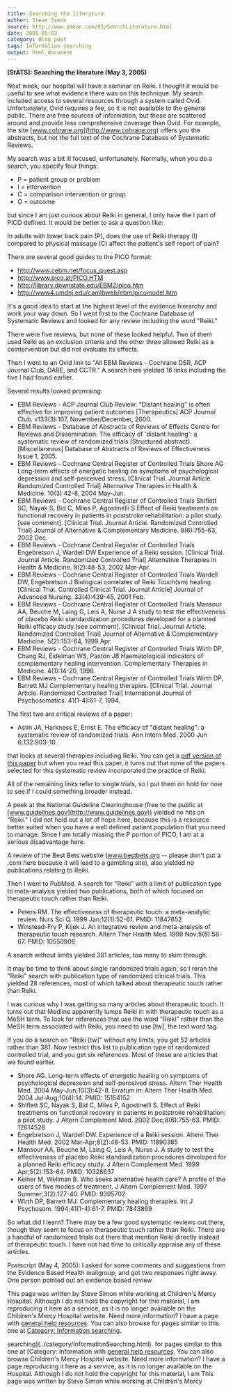 ```yaml
---
title: Searching the literature
author: Steve Simon
source: http://www.pmean.com/05/SearchLiterature.html
date: 2005-05-03
category: Blog post
tags: Information searching
output: html_document
---
```

**[StATS]:** **Searching the literature (May 3,
2005)**

Next week, our hospital will have a seminar on Reiki. I thought it would
be useful to see what evidence there was on this technique. My search
included access to several resources through a system called Ovid.
Unfortunately, Ovid requires a fee, so it is not available to the
general public. There are free sources of information, but these are
scattered around and provide less comprehensive coverage than Ovid. For
example, the site [www.cohrane.org](http://www.cohrane.org) offers you
the abstracts, but not the full text of the Cochrane Database of
Systematic Reviews.

My search was a bit ill focused, unfortunately. Normally, when you do a
search, you specify four things:

-   P = patient group or problem
-   I = intervention
-   C = comparison intervention or group
-   O = outcome

but since I am just curious about Reiki in general, I only have the I
part of PICO defined. It would be better to ask a question like:

In adults with lower back pain (P), does the use of Reiki therapy (I)
compared to physical massage (C) affect the patient\'s self report of
pain?

There are several good guides to the PICO format:

-   <http://www.cebm.net/focus_quest.asp>
-   <http://www.pico.at/PICO.HTM>
-   <http://library.downstate.edu/EBM2/pico.htm>
-   <http://www4.umdnj.edu/camlbweb/ebm/picomodel.htm>

It\'s a good idea to start at the highest level of the evidence
hierarchy and work your way down. So I went first to the Cochrane
Database of Systematic Reviews and looked for any review including the
word \"Reiki.\"

There were five reviews, but none of these looked helpful. Two of them
used Reiki as an exclusion criteria and the other three allowed Reiki as
a cointervention but did not evaluate its effects.

Then I went to an Ovid link to \"All EBM Reviews - Cochrane DSR, ACP
Journal Club, DARE, and CCTR.\" A search here yielded 16 links including
the five I had found earlier.

Several results looked promising:

-   EBM Reviews - ACP Journal Club Review: \"Distant healing\" is often
    effective for improving patient outcomes \[Therapeutics\] ACP
    Journal Club. v133(3):107, November/December, 2000.
-   EBM Reviews - Database of Abstracts of Reviews of Effects Centre for
    Reviews and Dissemination. The efficacy of \'distant healing\': a
    systematic review of randomized trials (Structured abstract).
    \[Miscellaneous\] Database of Abstracts of Reviews of Effectiveness.
    Issue 1, 2005.
-   EBM Reviews - Cochrane Central Register of Controlled Trials Shore
    AG Long-term effects of energetic healing on symptoms of
    psychological depression and self-perceived stress. \[Clinical
    Trial. Journal Article. Randomized Controlled Trial\] Alternative
    Therapies in Health & Medicine. 10(3):42-8, 2004 May-Jun.
-   EBM Reviews - Cochrane Central Register of Controlled Trials
    Shiflett SC, Nayak S, Bid C, Miles P, Agostinelli S Effect of Reiki
    treatments on functional recovery in patients in poststroke
    rehabilitation: a pilot study.\[see comment\]. \[Clinical Trial.
    Journal Article. Randomized Controlled Trial\] Journal of
    Alternative & Complementary Medicine. 8(6):755-63, 2002 Dec.
-   EBM Reviews - Cochrane Central Register of Controlled Trials
    Engebretson J, Wardell DW Experience of a Reiki session. \[Clinical
    Trial. Journal Article. Randomized Controlled Trial\] Alternative
    Therapies in Health & Medicine. 8(2):48-53, 2002 Mar-Apr.
-   EBM Reviews - Cochrane Central Register of Controlled Trials Wardell
    DW, Engebretson J Biological correlates of Reiki Touch(sm) healing.
    \[Clinical Trial. Controlled Clinical Trial. Journal Article\]
    Journal of Advanced Nursing. 33(4):439-45, 2001 Feb.
-   EBM Reviews - Cochrane Central Register of Controlled Trials Mansour
    AA, Beuche M, Laing G, Leis A, Nurse J A study to test the
    effectiveness of placebo Reiki standardization procedures developed
    for a planned Reiki efficacy study.\[see comment\]. \[Clinical
    Trial. Journal Article. Randomized Controlled Trial\] Journal of
    Alternative & Complementary Medicine. 5(2):153-64, 1999 Apr.
-   EBM Reviews - Cochrane Central Register of Controlled Trials Wirth
    DP, Chang RJ, Eidelman WS, Paxton JB Haematological indicators of
    complementary healing intervention. Complementary Therapies in
    Medicine. 4(1):14-20, 1996.
-   EBM Reviews - Cochrane Central Register of Controlled Trials Wirth
    DP, Barrett MJ Complementary healing therapies. \[Clinical Trial.
    Journal Article. Randomized Controlled Trial\] International Journal
    of Psychosomatics. 41(1-4):61-7, 1994.

The first two are critical reviews of a paper:

-   Astin JA, Harkness E, Ernst E. The efficacy of \"distant healing\":
    a systematic review of randomized trials. Ann Intern Med. 2000 Jun
    6;132:903-10.

that looks at several therapies including Reiki. You can get a [pdf
version of this paper](http://www.annals.org/cgi/reprint/132/11/903.pdf)
but when you read this paper, it turns out that none of the papers
selected for this systematic review incorporated the practice of Reiki.

All of the remaining links refer to single trials, so I put them on hold
for now to see if I could something broader instead.

A peek at the National Guideline Clearinghouse (free to the public at
[www.guidelines.gov](http://www.guidelines.gov)) yielded no hits on
\"Reiki.\" I did not hold out a lot of hope here, because this is a
resource better suited when you have a well defined patient population
that you need to manage. Since I am totally missing the P portion of
PICO, I am at a serious disadvantage here.

A review of the Best Bets website (www.bestbets.org \-- please don\'t
put a .com here because it will lead to a gambling site), also yielded
no publications relating to Reiki.

Then I went to PubMed. A search for \"Reiki\" with a limit of
publication type to meta-analysis yielded two publications, both of
which focused on therapeutic touch rather than Reiki.

-   Peters RM. The effectiveness of therapeutic touch: a meta-analytic
    review. Nurs Sci Q. 1999 Jan;12(1):52-61. PMID: 11847652
-   Winstead-Fry P, Kijek J. An integrative review and meta-analysis of
    therapeutic touch research. Altern Ther Health Med. 1999
    Nov;5(6):58-67. PMID: 10550906

A search without limits yielded 381 articles, too many to skim through.

It may be time to think about single randomized trials again, so I reran
the \"Reiki\" search with publication type of randomized clinical
trials. This yielded 28 references, most of which talked about
therapeutic touch rather than Reiki.

I was curious why I was getting so many articles about therapeutic
touch. It turns out that Medline apparently lumps Reiki in with
therapeutic touch as a MeSH term. To look for references that use the
word \"Reiki\" rather than the MeSH term associated with Reiki, you need
to use \[tw\], the text word tag.

If you do a search on \"Reiki \[tw\]\" without any limits, you get 52
articles rather than 381. Now restrict this list to publication type of
randomized controlled trial, and you get six references. Most of these
are articles that we found earlier.

-   Shore AG. Long-term effects of energetic healing on symptoms of
    psychological depression and self-perceived stress. Altern Ther
    Health Med. 2004 May-Jun;10(3):42-8. Erratum in: Altern Ther Health
    Med. 2004 Jul-Aug;10(4):14. PMID: 15154152
-   Shiflett SC, Nayak S, Bid C, Miles P, Agostinelli S. Effect of Reiki
    treatments on functional recovery in patients in poststroke
    rehabilitation: a pilot study. J Altern Complement Med. 2002
    Dec;8(6):755-63. PMID: 12614528
-   Engebretson J, Wardell DW. Experience of a Reiki session. Altern
    Ther Health Med. 2002 Mar-Apr;8(2):48-53. PMID: 11890385
-   Mansour AA, Beuche M, Laing G, Leis A, Nurse J. A study to test the
    effectiveness of placebo Reiki standardization procedures developed
    for a planned Reiki efficacy study. J Altern Complement Med. 1999
    Apr;5(2):153-64. PMID: 10328637
-   Kelner M, Wellman B. Who seeks alternative health care? A profile of
    the users of five modes of treatment. J Altern Complement Med. 1997
    Summer;3(2):127-40. PMID: 9395702
-   Wirth DP, Barrett MJ. Complementary healing therapies. Int J
    Psychosom. 1994;41(1-4):61-7. PMID: 7843869

So what did I learn? There may be a few good systematic reviews out
there, though they seem to focus on therapeutic touch rather than Reiki.
There are a handful of randomized trials out there that mention Reiki
directly instead of therapeutic touch. I have not had time to critically
appraise any of these articles.

Postscript (May 4, 2005): I asked for some comments and suggestions from
the Evidence Based Health mailgroup, and got two responses right away.
One person pointed out an evidence based review

This page was written by Steve Simon while working at Children\'s Mercy
Hospital. Although I do not hold the copyright for this material, I am
reproducing it here as a service, as it is no longer available on the
Children\'s Mercy Hospital website. Need more information? I have a page
with [general help resources](../GeneralHelp.html). You can also browse
for pages similar to this one at [Category: Information
searching](../category/InformationSearching.html).
<!---More--->
searching](../category/InformationSearching.html).
for pages similar to this one at [Category: Information
with [general help resources](../GeneralHelp.html). You can also browse
Children\'s Mercy Hospital website. Need more information? I have a page
reproducing it here as a service, as it is no longer available on the
Hospital. Although I do not hold the copyright for this material, I am
This page was written by Steve Simon while working at Children\'s Mercy

<!---Do not use
**[StATS]:** **Searching the literature (May 3,
This page was written by Steve Simon while working at Children\'s Mercy
Hospital. Although I do not hold the copyright for this material, I am
reproducing it here as a service, as it is no longer available on the
Children\'s Mercy Hospital website. Need more information? I have a page
with [general help resources](../GeneralHelp.html). You can also browse
for pages similar to this one at [Category: Information
searching](../category/InformationSearching.html).
--->


